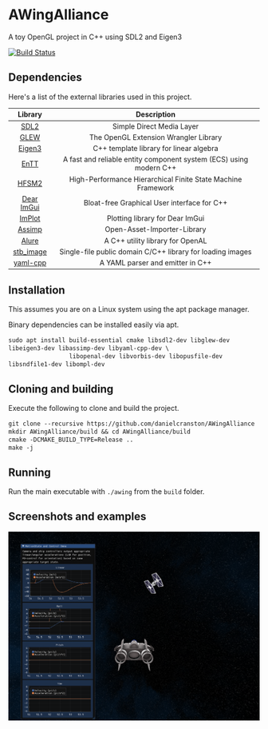 # AWingAlliance

A toy OpenGL project in C++ using SDL2 and Eigen3

[![Build Status][ci-badge]][ci-url]

## Dependencies

Here's a list of the external libraries used in this project.

| Library      | Description |
| :----------: | :---------: |
| [SDL2](https://github.com/libsdl-org/SDL)      | Simple Direct Media Layer |
| [GLEW](http://glew.sourceforge.net/)           | The OpenGL Extension Wrangler Library |
| [Eigen3](https://gitlab.com/libeigen/eigen)    | C++ template library for linear algebra |
| [EnTT](https://github.com/skypjack/entt)       | A fast and reliable entity component system (ECS) using modern C++ |
| [HFSM2](https://github.com/andrew-gresyk/HFSM2)| High-Performance Hierarchical Finite State Machine Framework |
| [Dear ImGui](https://github.com/ocornut/imgui) | Bloat-free Graphical User interface for C++ |
| [ImPlot](https://github.com/epezent/implot)    | Plotting library for Dear ImGui |
| [Assimp](https://github.com/assimp/assimp)     | Open-Asset-Importer-Library |
| [Alure](https://github.com/kcat/alure)         | A C++ utility library for OpenAL |
| [stb_image](https://github.com/nothings/stb)   | Single-file public domain C/C++ library for loading images |
| [yaml-cpp](https://github.com/jbeder/yaml-cpp) | A YAML parser and emitter in C++  |


## Installation

This assumes you are on a Linux system using the apt package manager.

Binary dependencies can be installed easily via apt.

```
sudo apt install build-essential cmake libsdl2-dev libglew-dev libeigen3-dev libassimp-dev libyaml-cpp-dev \
                 libopenal-dev libvorbis-dev libopusfile-dev libsndfile1-dev libompl-dev
```

## Cloning and building

Execute the following to clone and build the project.

```
git clone --recursive https://github.com/danielcranston/AWingAlliance
mkdir AWingAlliance/build && cd AWingAlliance/build
cmake -DCMAKE_BUILD_TYPE=Release ..
make -j
```


## Running

Run the main executable with `./awing` from the `build` folder.


[ci-badge]: https://img.shields.io/github/workflow/status/danielcranston/AWingAlliance/CMake/master
[ci-url]: https://github.com/danielcranston/AWingAlliance/actions/workflows/cmake.yml

## Screenshots and examples

<img src="./MotionStateAndControlDemo.png">
